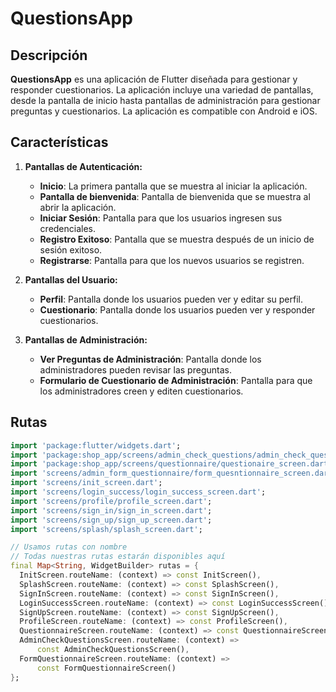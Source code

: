 # QuestionsApp

## Descripción

**QuestionsApp** es una aplicación de Flutter diseñada para gestionar y responder cuestionarios. La aplicación incluye una variedad de pantallas, desde la pantalla de inicio hasta pantallas de administración para gestionar preguntas y cuestionarios. La aplicación es compatible con Android e iOS.

## Características

1. **Pantallas de Autenticación:**
    - **Inicio**: La primera pantalla que se muestra al iniciar la aplicación.
    - **Pantalla de bienvenida**: Pantalla de bienvenida que se muestra al abrir la aplicación.
    - **Iniciar Sesión**: Pantalla para que los usuarios ingresen sus credenciales.
    - **Registro Exitoso**: Pantalla que se muestra después de un inicio de sesión exitoso.
    - **Registrarse**: Pantalla para que los nuevos usuarios se registren.

2. **Pantallas del Usuario:**
    - **Perfil**: Pantalla donde los usuarios pueden ver y editar su perfil.
    - **Cuestionario**: Pantalla donde los usuarios pueden ver y responder cuestionarios.

3. **Pantallas de Administración:**
    - **Ver Preguntas de Administración**: Pantalla donde los administradores pueden revisar las preguntas.
    - **Formulario de Cuestionario de Administración**: Pantalla para que los administradores creen y editen cuestionarios.

## Rutas

```dart
import 'package:flutter/widgets.dart';
import 'package:shop_app/screens/admin_check_questions/admin_check_questions_screen.dart';
import 'package:shop_app/screens/questionnaire/questionaire_screen.dart';
import 'screens/admin_form_questionnaire/form_quesntionnaire_screen.dart';
import 'screens/init_screen.dart';
import 'screens/login_success/login_success_screen.dart';
import 'screens/profile/profile_screen.dart';
import 'screens/sign_in/sign_in_screen.dart';
import 'screens/sign_up/sign_up_screen.dart';
import 'screens/splash/splash_screen.dart';

// Usamos rutas con nombre
// Todas nuestras rutas estarán disponibles aquí
final Map<String, WidgetBuilder> rutas = {
  InitScreen.routeName: (context) => const InitScreen(),
  SplashScreen.routeName: (context) => const SplashScreen(),
  SignInScreen.routeName: (context) => const SignInScreen(),
  LoginSuccessScreen.routeName: (context) => const LoginSuccessScreen(),
  SignUpScreen.routeName: (context) => const SignUpScreen(),
  ProfileScreen.routeName: (context) => const ProfileScreen(),
  QuestionnaireScreen.routeName: (context) => const QuestionnaireScreen(),
  AdminCheckQuestionsScreen.routeName: (context) =>
      const AdminCheckQuestionsScreen(),
  FormQuestionnaireScreen.routeName: (context) =>
      const FormQuestionnaireScreen()
};
